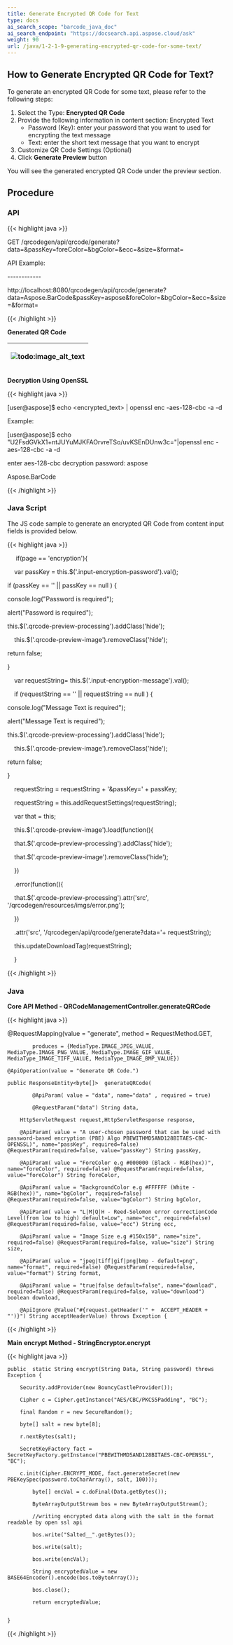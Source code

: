 ```yaml
---
title: Generate Encrypted QR Code for Text
type: docs
ai_search_scope: "barcode_java_doc"
ai_search_endpoint: "https://docsearch.api.aspose.cloud/ask"
weight: 90
url: /java/1-2-1-9-generating-encrypted-qr-code-for-some-text/
---
```


## **How to Generate Encrypted QR Code for Text?**
To generate an encrypted QR Code for some text, please refer to the following steps:

1. Select the Type: **Encrypted QR Code**
2. Provide the following information in content section: Encrypted Text 
   - Password (Key): enter your password that you want to used for encrypting the text message
   - Text: enter the short text message that you want to encrypt 
3. Customize QR Code Settings (Optional)
4. Click **Generate Preview** button

You will see the generated encrypted QR Code under the preview section.

## **Procedure**
### **API**
{{< highlight java >}}

 GET /qrcodegen/api/qrcode/generate?data=<Short Message Text>&passKey=<Password>foreColor=&bgColor=&ecc=&size=&format=


API Example:

\------------

http://localhost:8080/qrcodegen/api/qrcode/generate?data=Aspose.BarCode&passKey=aspose&foreColor=&bgColor=&ecc=&size=&format=


{{< /highlight >}}

**Generated QR Code**
  
|<p>![todo:image_alt_text](1-2-1-9-generating-encrypted-qr-code-for-some-text_1.png)</p><p></p>|
| :- |
  
**Decryption Using OpenSSL**

{{< highlight java >}}

 [user@aspose]$ echo <encrypted_text> | openssl enc -aes-128-cbc -a -d


Example:

[user@aspose]$ echo "U2FsdGVkX1+ntJUYuMJKFAOrvreTSo/uvKSEnDUnw3c="|openssl enc -aes-128-cbc -a -d

enter aes-128-cbc decryption password: aspose

Aspose.BarCode

{{< /highlight >}}
  
### **Java Script**
The JS code sample to generate an encrypted QR Code from content input fields is provided below.

{{< highlight java >}}

      if(page == 'encryption'){



     var passKey = this.$('.input-encryption-password').val();

   if (passKey == '' || passKey == null ) {

   console.log("Password is required");

   alert("Password is required");

   this.$('.qrcode-preview-processing').addClass('hide');

     this.$('.qrcode-preview-image').removeClass('hide');

   return false;

   }



     var requestString= this.$('.input-encryption-message').val();



     if (requestString == '' || requestString == null ) {

   console.log("Message Text is required");

   alert("Message Text is required");

   this.$('.qrcode-preview-processing').addClass('hide');

     this.$('.qrcode-preview-image').removeClass('hide');

   return false;

   }



     requestString = requestString + '&passKey=' + passKey;

     requestString = this.addRequestSettings(requestString);



     var that = this;



     this.$('.qrcode-preview-image').load(function(){

     that.$('.qrcode-preview-processing').addClass('hide');

     that.$('.qrcode-preview-image').removeClass('hide');

     })    

     .error(function(){

     that.$('.qrcode-preview-processing').attr('src', '/qrcodegen/resources/imgs/error.png');

     })

     .attr('src', '/qrcodegen/api/qrcode/generate?data='+ requestString);



     this.updateDownloadTag(requestString);

     }



{{< /highlight >}}

### **Java**  
**Core API Method - QRCodeManagementController.generateQRCode** 

{{< highlight java >}}

 @RequestMapping(value = "generate", method = RequestMethod.GET,

    		produces = {MediaType.IMAGE_JPEG_VALUE, MediaType.IMAGE_PNG_VALUE, MediaType.IMAGE_GIF_VALUE, MediaType_IMAGE_TIFF_VALUE, MediaType_IMAGE_BMP_VALUE})

    @ApiOperation(value = "Generate QR Code.")

    public ResponseEntity<byte[]>  generateQRCode(

    		@ApiParam( value = "data", name="data" , required = true)

    		@RequestParam("data") String data,

        HttpServletRequest request,HttpServletResponse response,

        @ApiParam( value = "A user-chosen password that can be used with password-based encryption (PBE) Algo PBEWITHMD5AND128BITAES-CBC-OPENSSL)", name="passKey", required=false) @RequestParam(required=false, value="passKey") String passKey,

        @ApiParam( value = "ForeColor e.g #000000 (Black - RGB(hex))", name="foreColor", required=false) @RequestParam(required=false, value="foreColor") String foreColor,

        @ApiParam( value = "BackgroundColor e.g #FFFFFF (White - RGB(hex))", name="bgColor", required=false) @RequestParam(required=false, value="bgColor") String bgColor,

        @ApiParam( value = "L|M|Q|H - Reed-Solomon error correctionCode Level(from low to high) default=Low", name="ecc", required=false) @RequestParam(required=false, value="ecc") String ecc,

        @ApiParam( value = "Image Size e.g #150x150", name="size", required=false) @RequestParam(required=false, value="size") String size,

        @ApiParam( value = "jpeg|tiff|gif|png|bmp - default=png", name="format", required=false) @RequestParam(required=false, value="format") String format,

        @ApiParam( value = "true|false default=false", name="download", required=false) @RequestParam(required=false, value="download") boolean download,

        @ApiIgnore @Value("#{request.getHeader('" +  ACCEPT_HEADER + "')}") String acceptHeaderValue) throws Exception {


{{< /highlight >}}
  
  
**Main** **encrypt Method - StringEncryptor.encrypt**  
  

{{< highlight java >}}

 	public  static String encrypt(String Data, String password) throws Exception {

		Security.addProvider(new BouncyCastleProvider());

		Cipher c = Cipher.getInstance("AES/CBC/PKCS5Padding", "BC");

		final Random r = new SecureRandom();

		byte[] salt = new byte[8];

		r.nextBytes(salt);

		SecretKeyFactory fact = SecretKeyFactory.getInstance("PBEWITHMD5AND128BITAES-CBC-OPENSSL", "BC");

		c.init(Cipher.ENCRYPT_MODE, fact.generateSecret(new PBEKeySpec(password.toCharArray(), salt, 100)));

		 	byte[] encVal = c.doFinal(Data.getBytes());

		 	ByteArrayOutputStream bos = new ByteArrayOutputStream();

		 	//writing encrypted data along with the salt in the format readable by open ssl api

		 	bos.write("Salted__".getBytes());

		 	bos.write(salt);

		 	bos.write(encVal);

		    String encryptedValue = new BASE64Encoder().encode(bos.toByteArray());

		    bos.close();

		    return encryptedValue;


	}

{{< /highlight >}}
